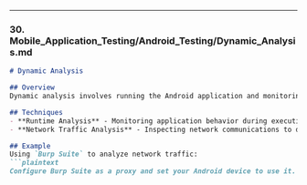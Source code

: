 
---

### 30. **Mobile_Application_Testing/Android_Testing/Dynamic_Analysis.md**

```markdown
# Dynamic Analysis

## Overview
Dynamic analysis involves running the Android application and monitoring its behavior in real-time. This helps identify runtime vulnerabilities, insecure communications, and other issues.

## Techniques
- **Runtime Analysis** - Monitoring application behavior during execution.
- **Network Traffic Analysis** - Inspecting network communications to detect vulnerabilities.

## Example
Using `Burp Suite` to analyze network traffic:
```plaintext
Configure Burp Suite as a proxy and set your Android device to use it. Monitor network traffic in Burp Suite.

